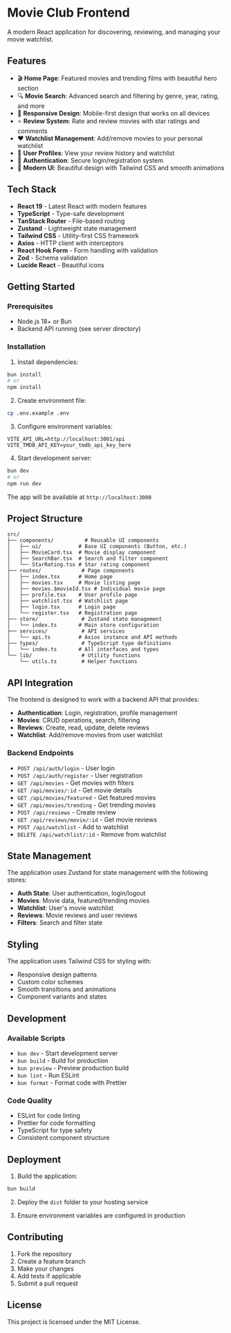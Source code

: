 # Movie Club Frontend

A modern React application for discovering, reviewing, and managing your movie watchlist.

## Features

- 🎬 **Home Page**: Featured movies and trending films with beautiful hero section
- 🔍 **Movie Search**: Advanced search and filtering by genre, year, rating, and more
- 📱 **Responsive Design**: Mobile-first design that works on all devices
- ⭐ **Review System**: Rate and review movies with star ratings and comments
- ❤️ **Watchlist Management**: Add/remove movies to your personal watchlist
- 👤 **User Profiles**: View your review history and watchlist
- 🔐 **Authentication**: Secure login/registration system
- 🎨 **Modern UI**: Beautiful design with Tailwind CSS and smooth animations

## Tech Stack

- **React 19** - Latest React with modern features
- **TypeScript** - Type-safe development
- **TanStack Router** - File-based routing
- **Zustand** - Lightweight state management
- **Tailwind CSS** - Utility-first CSS framework
- **Axios** - HTTP client with interceptors
- **React Hook Form** - Form handling with validation
- **Zod** - Schema validation
- **Lucide React** - Beautiful icons

## Getting Started

### Prerequisites

- Node.js 18+ or Bun
- Backend API running (see server directory)

### Installation

1. Install dependencies:
```bash
bun install
# or
npm install
```

2. Create environment file:
```bash
cp .env.example .env
```

3. Configure environment variables:
```env
VITE_API_URL=http://localhost:3001/api
VITE_TMDB_API_KEY=your_tmdb_api_key_here
```

4. Start development server:
```bash
bun dev
# or
npm run dev
```

The app will be available at `http://localhost:3000`

## Project Structure

```
src/
├── components/          # Reusable UI components
│   ├── ui/            # Base UI components (Button, etc.)
│   ├── MovieCard.tsx  # Movie display component
│   ├── SearchBar.tsx  # Search and filter component
│   └── StarRating.tsx # Star rating component
├── routes/             # Page components
│   ├── index.tsx      # Home page
│   ├── movies.tsx     # Movie listing page
│   ├── movies.$movieId.tsx # Individual movie page
│   ├── profile.tsx    # User profile page
│   ├── watchlist.tsx  # Watchlist page
│   ├── login.tsx      # Login page
│   └── register.tsx   # Registration page
├── store/              # Zustand state management
│   └── index.ts       # Main store configuration
├── services/           # API services
│   └── api.ts         # Axios instance and API methods
├── types/              # TypeScript type definitions
│   └── index.ts       # All interfaces and types
└── lib/                # Utility functions
    └── utils.ts        # Helper functions
```

## API Integration

The frontend is designed to work with a backend API that provides:

- **Authentication**: Login, registration, profile management
- **Movies**: CRUD operations, search, filtering
- **Reviews**: Create, read, update, delete reviews
- **Watchlist**: Add/remove movies from user watchlist

### Backend Endpoints

- `POST /api/auth/login` - User login
- `POST /api/auth/register` - User registration
- `GET /api/movies` - Get movies with filters
- `GET /api/movies/:id` - Get movie details
- `GET /api/movies/featured` - Get featured movies
- `GET /api/movies/trending` - Get trending movies
- `POST /api/reviews` - Create review
- `GET /api/reviews/movie/:id` - Get movie reviews
- `POST /api/watchlist` - Add to watchlist
- `DELETE /api/watchlist/:id` - Remove from watchlist

## State Management

The application uses Zustand for state management with the following stores:

- **Auth State**: User authentication, login/logout
- **Movies**: Movie data, featured/trending movies
- **Watchlist**: User's movie watchlist
- **Reviews**: Movie reviews and user reviews
- **Filters**: Search and filter state

## Styling

The application uses Tailwind CSS for styling with:

- Responsive design patterns
- Custom color schemes
- Smooth transitions and animations
- Component variants and states

## Development

### Available Scripts

- `bun dev` - Start development server
- `bun build` - Build for production
- `bun preview` - Preview production build
- `bun lint` - Run ESLint
- `bun format` - Format code with Prettier

### Code Quality

- ESLint for code linting
- Prettier for code formatting
- TypeScript for type safety
- Consistent component structure

## Deployment

1. Build the application:
```bash
bun build
```

2. Deploy the `dist` folder to your hosting service

3. Ensure environment variables are configured in production

## Contributing

1. Fork the repository
2. Create a feature branch
3. Make your changes
4. Add tests if applicable
5. Submit a pull request

## License

This project is licensed under the MIT License.
